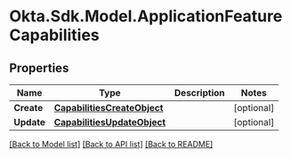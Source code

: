 # Okta.Sdk.Model.ApplicationFeatureCapabilities

## Properties

Name | Type | Description | Notes
------------ | ------------- | ------------- | -------------
**Create** | [**CapabilitiesCreateObject**](CapabilitiesCreateObject.md) |  | [optional] 
**Update** | [**CapabilitiesUpdateObject**](CapabilitiesUpdateObject.md) |  | [optional] 

[[Back to Model list]](../README.md#documentation-for-models) [[Back to API list]](../README.md#documentation-for-api-endpoints) [[Back to README]](../README.md)


